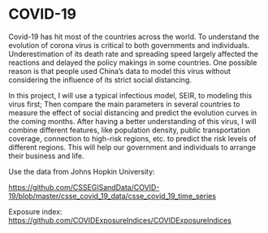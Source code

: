 # COVID-19
Covid-19 has hit most of the countries across the world. To understand the evolution of corona virus is critical to both governments and individuals. Underestimation of its death rate and spreading speed largely affected the reactions and delayed the policy makings in some countries. One possible reason is that people used China’s data to model this virus without considering the influence of its strict social distancing. 

In this project, I will use a typical infectious model, SEIR, to modeling this virus first; Then compare the main parameters in several countries to measure the effect of social distancing and predict the evolution curves in the coming months. After having a better understanding of this virus, I will combine different features, like population density, public transportation coverage, connection to high-risk regions, etc. to predict the risk levels of different regions. This will help our government and individuals to arrange their business and life.


Use the data from Johns Hopkin University:

https://github.com/CSSEGISandData/COVID-19/blob/master/csse_covid_19_data/csse_covid_19_time_series

Exposure index: 
https://github.com/COVIDExposureIndices/COVIDExposureIndices
